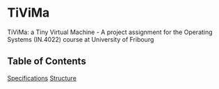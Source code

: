 # TiViMa
TiViMa: a Tiny Virtual Machine - A project assignment for the Operating Systems (IN.4022) course at University of Fribourg

## Table of Contents
[Specifications](docs/1-project-specs.md)
[Structure](docs/2-project-structure.md)
